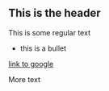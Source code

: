 ## This is the header

This is some regular text

* this is a bullet

[link to google](http://www.google.com)

More text